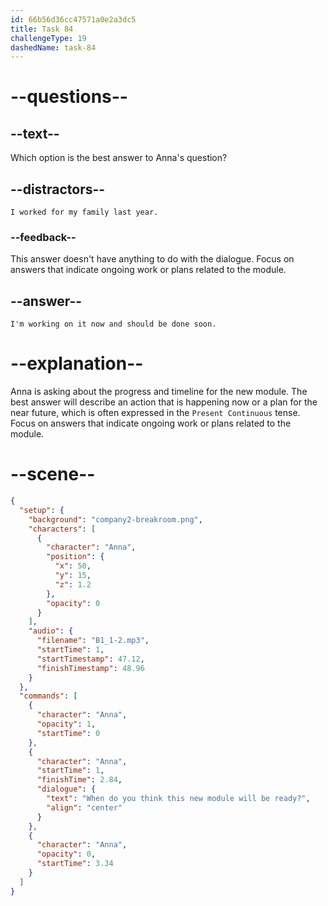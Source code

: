 ```yaml
---
id: 66b56d36cc47571a0e2a3dc5
title: Task 84
challengeType: 19
dashedName: task-84
---
```


<!--
AUDIO REFERENCE:
Anna: When do you think this new module will be ready?
-->

<!-- SPEAKING -->

# --questions--

## --text--

Which option is the best answer to Anna's question?

## --distractors--

`I worked for my family last year.`

### --feedback--

This answer doesn't have anything to do with the dialogue. Focus on answers that indicate ongoing work or plans related to the module.

## --answer--

`I'm working on it now and should be done soon.`

# --explanation--

Anna is asking about the progress and timeline for the new module. The best answer will describe an action that is happening now or a plan for the near future, which is often expressed in the `Present Continuous` tense. Focus on answers that indicate ongoing work or plans related to the module.

# --scene--

```json
{
  "setup": {
    "background": "company2-breakroom.png",
    "characters": [
      {
        "character": "Anna",
        "position": {
          "x": 50,
          "y": 15,
          "z": 1.2
        },
        "opacity": 0
      }
    ],
    "audio": {
      "filename": "B1_1-2.mp3",
      "startTime": 1,
      "startTimestamp": 47.12,
      "finishTimestamp": 48.96
    }
  },
  "commands": [
    {
      "character": "Anna",
      "opacity": 1,
      "startTime": 0
    },
    {
      "character": "Anna",
      "startTime": 1,
      "finishTime": 2.84,
      "dialogue": {
        "text": "When do you think this new module will be ready?",
        "align": "center"
      }
    },
    {
      "character": "Anna",
      "opacity": 0,
      "startTime": 3.34
    }
  ]
}
```

